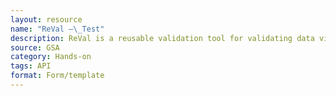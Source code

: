 ```yaml
---
layout: resource
name: "ReVal —\_Test"
description: ReVal is a reusable validation tool for validating data via API.
source: GSA
category: Hands-on
tags: API
format: Form/template
---
```

